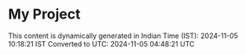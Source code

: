 # My Project

This content is dynamically generated in Indian Time (IST): 2024-11-05 10:18:21 IST
Converted to UTC: 2024-11-05 04:48:21 UTC
